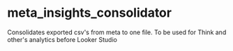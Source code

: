 # meta_insights_consolidator
Consolidates exported csv's from meta to one file. To be used for Think and other's analytics before Looker Studio